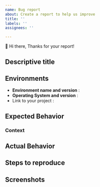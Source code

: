 ```yaml
---	
name: Bug report	
about: Create a report to help us improve
title: ''
labels: ''
assignees: ''

---
```


👋 Hi there, Thanks for your report!

## Descriptive title
<!-- Describe your issue here -->

## Environments
<!--- Include as many relevant details about the environment you experienced the bug in -->
* **Environment name and version** : <!--(e.g. OpenJDK 11.0.7 and npm 6.14.6)-->
* **Operating System and version** : 
* Link to your project :

## Expected Behavior

### Context
<!--- How has this bug affected you? What were you trying to accomplish? -->

## Actual Behavior
<!-- What happend? Please describe your results. -->

## Steps to reproduce

## Screenshots
<!--- If applicable, add screenshots to help explain your problem. -->
